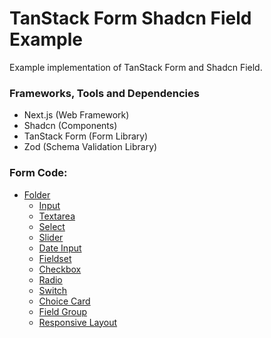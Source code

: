 # TanStack Form Shadcn Field Example

Example implementation of TanStack Form and Shadcn Field.

### Frameworks, Tools and Dependencies

- Next.js (Web Framework)
- Shadcn (Components)
- TanStack Form (Form Library)
- Zod (Schema Validation Library)

### Form Code:

- [Folder](https://github.com/chitrakshtarun/tanstack-form-shadcn-field-example/tree/main/src/app/_forms)
  - [Input](https://github.com/chitrakshtarun/tanstack-form-shadcn-field-example/blob/main/src/app/_forms/input-form.tsx)
  - [Textarea](https://github.com/chitrakshtarun/tanstack-form-shadcn-field-example/blob/main/src/app/_forms/textarea-form.tsx)
  - [Select](https://github.com/chitrakshtarun/tanstack-form-shadcn-field-example/blob/main/src/app/_forms/select-form.tsx)
  - [Slider](https://github.com/chitrakshtarun/tanstack-form-shadcn-field-example/blob/main/src/app/_forms/slider-form.tsx)
  - [Date Input](https://github.com/chitrakshtarun/tanstack-form-shadcn-field-example/blob/main/src/app/_forms/date-input-form.tsx)
  - [Fieldset](https://github.com/chitrakshtarun/tanstack-form-shadcn-field-example/blob/main/src/app/_forms/fieldset-form.tsx)
  - [Checkbox](https://github.com/chitrakshtarun/tanstack-form-shadcn-field-example/blob/main/src/app/_forms/checkbox-form.tsx)
  - [Radio](https://github.com/chitrakshtarun/tanstack-form-shadcn-field-example/blob/main/src/app/_forms/radio-form.tsx)
  - [Switch](https://github.com/chitrakshtarun/tanstack-form-shadcn-field-example/blob/main/src/app/_forms/switch-form.tsx)
  - [Choice Card](https://github.com/chitrakshtarun/tanstack-form-shadcn-field-example/blob/main/src/app/_forms/choice-card-form.tsx)
  - [Field Group](https://github.com/chitrakshtarun/tanstack-form-shadcn-field-example/blob/main/src/app/_forms/field-group-form.tsx)
  - [Responsive Layout](https://github.com/chitrakshtarun/tanstack-form-shadcn-field-example/blob/main/src/app/_forms/responsive-form.tsx)

